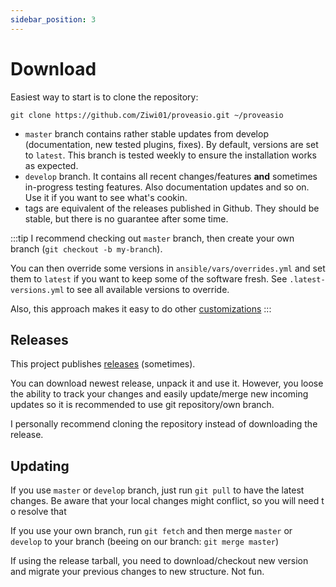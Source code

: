 ```yaml
---
sidebar_position: 3
---
```


# Download

Easiest way to start is to clone the repository:

```
git clone https://github.com/Ziwi01/proveasio.git ~/proveasio
```

- `master` branch contains rather stable updates from develop (documentation, new tested plugins, fixes). By default, versions are set to `latest`. This branch is tested weekly to ensure the installation works as expected.
- `develop` branch. It contains all recent changes/features **and** sometimes in-progress testing features. Also documentation updates and so on. Use it if you want to see what's cookin.
- tags are equivalent of the releases published in Github. They should be stable, but there is no guarantee after some time.

:::tip
I recommend checking out `master` branch, then create your own branch (`git checkout -b my-branch`).

You can then override some versions in `ansible/vars/overrides.yml` and set them to `latest` if you want to keep some of the software fresh. See `.latest-versions.yml` to see all available versions to override.

Also, this approach makes it easy to do other [customizations](../category/customizations)
:::

## Releases

This project publishes [releases](https://github.com/Ziwi01/proveasio/releases) (sometimes).

You can download newest release, unpack it and use it. However, you loose the ability to track your changes and easily update/merge new incoming updates so it is recommended to use git repository/own branch.

I personally recommend cloning the repository instead of downloading the release.

## Updating

If you use `master` or `develop` branch, just run `git pull` to have the latest changes. Be aware that your local changes might conflict, so you will need t o resolve that

If you use your own branch, run `git fetch` and then merge `master` or `develop` to your branch (beeing on our branch: `git merge master`)

If using the release tarball, you need to download/checkout new version and migrate your previous changes to new structure. Not fun.
